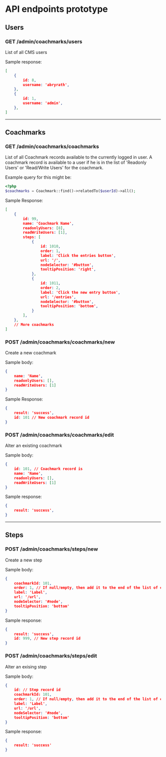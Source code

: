 # API endpoints prototype

## Users

### GET /admin/coachmarks/users

List of all CMS users

Sample response:
```json
[
    {
        id: 8,
        username: 'abryrath',
    },
    {
        id: 1,
        username: 'admin',
    },
]
```
---
## Coachmarks

### GET /admin/coachmarks/coachmarks

List of all Coachmark records available to the currently logged in user. A coachmark record is available to a user if he is in the list of 'Readonly Users' or 'Read/Write Users' for the coachmark.

Example query for this might be:
```php
<?php
$coachmarks = Coachmark::find()->relatedTo($userId)->all();
```

Sample Response:
```json
[
    {
        id: 99,
        name: 'Coachmark Name',
        readonlyUsers: [8],
        readWriteUsers: [1],
        steps: [
            {
                id: 1010,
                order: 1,
                label: 'Click the entries button',
                url: '/',
                nodeSelector: '#button',
                tooltipPosition: 'right',
            },
            {
                id: 1011,
                order: 2,
                label: 'Click the new entry button',
                url: '/entries',
                nodeSelector: '#button',
                tooltipPosition: 'bottom',
            }
        ],
    },
    // More coachmarks
]
```

### POST /admin/coachmarks/coachmarks/new

Create a new coachmark

Sample body:
```json
{
    name: 'Name',
    readonlyUsers: [],
    readWriteUsers: [1]
}
```

Sample Response:
```json
{
    result: 'success',
    id: 101 // New coachmark record id
}
```

### POST /admin/coachmarks/coachmarks/edit

Alter an existing coachmark

Sample body:
```json
{
    id: 101, // Coachmark record is
    name: 'Name',
    readonlyUsers: [],
    readWriteUsers: [1]
}
```

Sample response:

```json
{
    result: 'success',
}
```
---
## Steps

### POST /admin/coachmarks/steps/new

Create a new step

Sample body:
```json
{
    coachmarkId: 101,
    order: 1, // If null/empty, then add it to the end of the list of existing steps for this coachmark
    label: 'Label',
    url: '/url',
    nodeSelector: '#node',
    tooltipPosition: 'bottom'
}
```

Sample response:
```json
{
    result: 'success',
    id: 999, // New step record id
}
```

### POST /admin/coachmarks/steps/edit

Alter an exising step

Sample body:
```json
{
    id: // Step record id
    coachmarkId: 101,
    order: 1, // If null/empty, then add it to the end of the list of existing steps for this coachmark
    label: 'Label',
    url: '/url',
    nodeSelector: '#node',
    tooltipPosition: 'bottom'
}
```

Sample response:
```json
{
    result: 'success'
}
```